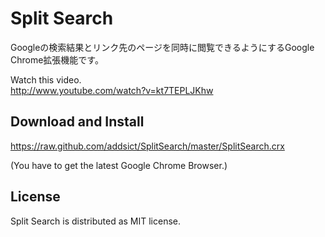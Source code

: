 Split Search
====================
Googleの検索結果とリンク先のページを同時に閲覧できるようにするGoogle Chrome拡張機能です。

Watch this video.  
http://www.youtube.com/watch?v=kt7TEPLJKhw

Download and Install
-------------------------------
https://raw.github.com/addsict/SplitSearch/master/SplitSearch.crx

(You have to get the latest Google Chrome Browser.)

License
-------------------------------
Split Search is distributed as MIT license.
